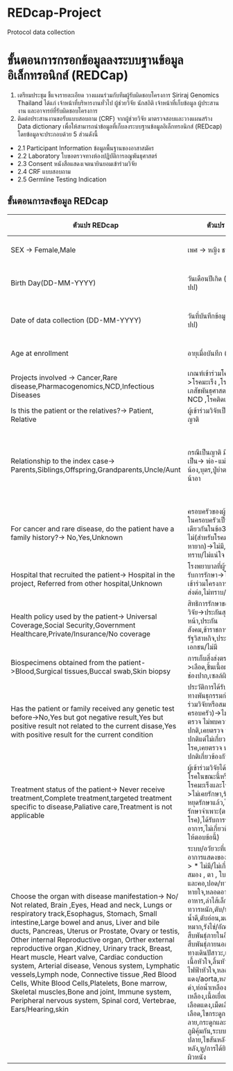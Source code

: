 # REDcap-Project
Protocol data collection
# **ขั้นตอนการกรอกข้อมูลลงระบบฐานข้อมูลอิเล็กทรอนิกส์ (REDCap)**
1. เตรียมประชุม ชี้แจงรายละเอียด วางแผนร่วมกับทีมผู้รับผิดชอบโครงการ Siriraj Genomics Thailand ได้แก่ เจ้าหน้าที่บริหารงานทั่วไป ผู้ช่วยวิจัย นักสถิติ เจ้าหน้าที่เก็บข้อมูล ผู้ประสานงาน และอาจารย์ที่รับผิดชอบโครงการ 
2. ติดต่อประสานงานขอรับแบบสอบถาม (CRF) จากผู้ช่วยวิจัย มาตรวจสอบและวางแผนสร้าง Data dictionary เพื่อให้สามารถนำข้อมูลที่เก็บลงระบบฐานข้อมูลอิเล็กทรอนิกส์ (REDcap) โดยข้อมูลจะประกอบด้วย 5 ส่วนดังนี้ 
* 2.1 Participant Information ข้อมูลพื้นฐานของอาสาสมัคร
* 2.2 Laboratory ใบขอตรวจทางห้องปฏิบัติการอณูพันธุศาสตร์
* 2.3 Consent หนังสือแสดงเจตนายินยอมเข้าร่วมวิจัย
* 2.4 CRF แบบสอบถาม
* 2.5 Germline Testing Indication
## ขั้นตอนการลงข้อมูล REDcap ##
  |  ตัวแปร REDcap  |  ตัวแปร CRF   | คำอธิบายตัวแปร | เงื่อนไขตัวแปร |
  |-------------|--------------|-------------------|-----------|
  |  SEX -> Female,Male |    เพศ -> หญิง ชาย      |  เพศของอาสาสมัคร|-|
  |Birth Day(DD-MM-YYYY)|วันเดือนปีเกิด (วว-ดด-ปป)|วันเดือนปีเกิดของอาสาสมัคร|  ปีต้องแปลงเป็น ค.ศ.|
  |Date of data collection (DD-MM-YYYY) | วันที่บันทึกข้อมูล (วว-ดด-ปป)|วันที่กรอก CRF |ปีต้องแปลงเป็น ค.ศ.|
  |Age at enrollment | อายุเมื่อบันทึก (ปี)| อายุเมื่อกรอก CRF| บันทึกเป็นปี |
  |Projects involved -> Cancer,Rare disease,Pharmacogenomics,NCD,Infectious Diseases|เกณฑ์เข้าร่วมโครงการ->โรคมะเร็ง ,โรคหายาก , เภสัชพันธุศาสตร์/แพ้ยา ,โรค NCD ,โรคติดเชื้อโรค|โรคที่อาสาสมัครเป็น|ตอบได้ข้อเดียว|
|Is this the patient or the relatives?-> Patient, Relative|ผู้เข้าร่วมวิจัยเป็น -> ผู้ป่วย , ญาติ|คนกรอก CRF |-|\
|Relationship to the index case-> Parents,Siblings,Offspring,Grandparents,Uncle/Aunt|กรณีเป็นญาติ มีความสัมพันธ์เป็น-> พ่อ-แม่ ,พี่น้อง,บุตร,ปู่ย่าตายาย,ลุงป้าน้าอา|ความสัมพันธ์กับผู้ป่วย|ข้อคำถามจะแสดงเมื่อเลือกตัวเลือก ญาติ|
|For cancer and rare disease, do the patient have a family history?-> No,Yes,Unknown|ครอบครัวของผู้วิจัยมีสมาชิกในครอบครัวเป็นโรคกลุ่มเดียวกันในข้อ3หรือไม่(สำหรับโรคมะเร็งและโรคหายาก)->ไม่มี,มี(กีคน),ไม่ทราบ/ไม่แน่ใจ|ครอบครัวของผู้วิจัยมีใครเป็นโรคตามข้อ 3 หรือไม่|ถ้าตอบมี ระบุจำนวนคน|
|Hospital that recruited the patient-> Hospital in the project, Referred from other hospital,Unknown|โรงพยาบาลที่ผู้ร่วมวิจัยเข้ารับการรักษา->โรงพยาบาลที่เข้าร่วมโครงการ,โรงพยาบาลส่งต่อ,ไม่ทราบ/ไม่แน่ใจ|โรงพยาบาลที่เข้ารับการรักษา|-|
|Health policy used by the patient-> Universal Coverage,Social Security,Government Healthcare,Private/Insurance/No coverage|สิทธิการรักษาของผู้เข้าร่วมวิจัย->ประกันสุขภาพถ้วนหน้า,ประกันสังคม,ข้าราชการ/รัฐวิสาหกิจ,ประกันสุขภาพเอกชน/ไม่มี|สิทธิการรักษาของผู้ร่วมวิจัย|-|
|Biospecimens obtained from the patient->Blood,Surgical tissues,Buccal swab,Skin biopsy|การเก็บสิ่งส่งตรวจ->เลือด,ชิ้นเนื้อผ่าตัด,เยื่อบุช่องปาก,เซลล์ผิวหนัง|สิ่งส่งตรวจของผู้วิจัย|ตอบได้มากกว่า 1|
|Has the patient or family received any genetic test before->No,Yes but got negative result,Yes but positive result not related to the current disase,Yes with positive result for the current condition|ประวัติการได้รับการตรวจทางพันธุกรรมก่อนหน้านี้(ผู้ร่วมวิจัยหรือสมาชิกในครอบครัว)->ไม่เคย,เคยตรวจ ไม่พบความผิดปกติ,เคยตรวจ พบความผิดปกติแต่ไม่เกี่ยวข้องกับโรค,เคยตรวจ พบความผิดปกติเกี่ยวข้องกับโรค|ประวัติการได้รับการตรวจทางพันธุกรรมก่อนหน้านี้|-|
|Treatment status of the patient-> Never receive treatment,Complete treatment,targeted treatment specific to disease,Paliative care,Treatment is not applicable|ผู้เข้าร่วมวิจัยได้รับการรักษาโรคในขณะนี้หรือไม่(กรณีโรคมะเร็งและโรคหายาก)->ไม่เคยรักษา,รักษาครบ/หยุดรักษาแล้ว,ได้รับการรักษาจำเพาะ(ตรงกับโรค),ได้รับการรักษาตามอาการ,ไม่เกี่ยวข้อง(โรคอื่นให้ตอบข้อนี้)|ผู้เข้าร่วมวิจัยได้รับการรักษาโรคในขณะนี้หรือไม่|เฉพาะโรคมะเร็งและโรคหายาก|
|Choose the organ with disease manifestation-> No/ Not related, Brain ,Eyes, Head and neck, Lungs or respiratory track,Esophagus, Stomach, Small intestine,Large bowel and anus, Liver and bile ducts, Pancreas, Uterus or Prostate, Ovary or testis, Other internal Reproductive organ, Orther external reproductive organ ,Kidney, Urinary track, Breast, Heart muscle, Heart valve, Cardiac conduction system, Arterial disease, Venous system, Lymphatic vessels,Lymph node, Connective tissue ,Red Blood Cells, White Blood Cells,Platelets, Bone marrow, Skeletal muscles,Bone and joint, Immune system, Peripheral nervous system, Spinal cord, Vertebrae, Ears/Hearing,skin|ระบบ/อวัยวะที่เป็นโรค/มีอาการแสดงของผู้ร่วมวิจัย -> * ไม่มี/ไม่เกี่ยวข้อง , สมอง , ตา , ใบหน้า/ศีรษะและคอ,ปอด/ทางเดินหายใจ,หลอดอาหาร,กระเพาะอาหาร,ลำไส้เล็ก,ลำไส้ใหญ่/ทวารหนัก,ตับ/ทางเดินน้ำดี,ตับอ่อน,มดลูก/ต่อมลูกหมาก,รังไข่/อัณฑะ,ระบบสืบพันธุ์ภายในอื่น,ระบบสืบพันธุ์ภายนอก,ไต,ระบบทางเดินปัสาวะ,เต้านม,กล้ามเนื้อหัวใจ,ลิ้นหัวใจ,ระบบไฟฟ้าหัวใจ,หลอดเลือดแดง/aorta,หลอดเลือดดำ,ท่อน้ำเหลือง,ต่อมน้ำเหลือง,เนื้อเยื่อเกี่ยวพัน,เม็ดเลือดแดง,เม็ดเลือดขาว,เกล็ดเลือด,ไขกระดูก,กล้ามเนื้อลาย,กระดูกและข้อ,ระบบภูมิคุ้มกัน,ระบบประสาทส่วนปลาย,ไขสันหลัง,กระดูกสันหลัง,หู/การได้ยิน,ระบบผิวหนัง|-|-|


